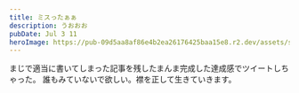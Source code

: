 ```yaml
---
title: ミスったぁぁ
description: うおおお
pubDate: Jul 3 11
heroImage: https://pub-09d5aa8af86e4b2ea26176425baa15e8.r2.dev/assets/sosorry.jpg
---
```

まじで適当に書いてしまった記事を残したまんま完成した達成感でツイートしちゃった。
誰もみていないで欲しい。襟を正して生きていきます。